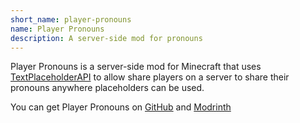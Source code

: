 ```yaml
---
short_name: player-pronouns
name: Player Pronouns
description: A server-side mod for pronouns
---
```


Player Pronouns is a server-side mod for Minecraft that uses [TextPlaceholderAPI](https://github.com/Patbox/TextPlaceholderAPI)
to allow share players on a server to share their pronouns anywhere placeholders can be used.

You can get Player Pronouns on [GitHub](https://github.com/ashisbored/player-pronouns/releases) and [Modrinth](https://modrinth.com/mod/player-pronouns)
